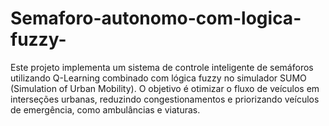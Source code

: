 # Semaforo-autonomo-com-logica-fuzzy-
Este projeto implementa um sistema de controle inteligente de semáforos utilizando Q-Learning combinado com lógica fuzzy no simulador SUMO (Simulation of Urban Mobility). O objetivo é otimizar o fluxo de veículos em interseções urbanas, reduzindo congestionamentos e priorizando veículos de emergência, como ambulâncias e viaturas. 
